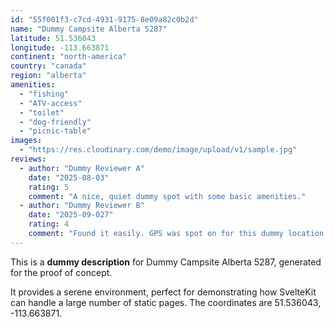 ```yaml
---
id: "55f001f3-c7cd-4931-9175-8e09a82c0b2d"
name: "Dummy Campsite Alberta 5287"
latitude: 51.536043
longitude: -113.663871
continent: "north-america"
country: "canada"
region: "alberta"
amenities:
  - "fishing"
  - "ATV-access"
  - "toilet"
  - "dog-friendly"
  - "picnic-table"
images:
  - "https://res.cloudinary.com/demo/image/upload/v1/sample.jpg"
reviews:
  - author: "Dummy Reviewer A"
    date: "2025-08-03"
    rating: 5
    comment: "A nice, quiet dummy spot with some basic amenities."
  - author: "Dummy Reviewer B"
    date: "2025-09-027"
    rating: 4
    comment: "Found it easily. GPS was spot on for this dummy location."
---
```


This is a **dummy description** for Dummy Campsite Alberta 5287, generated for the proof of concept.

It provides a serene environment, perfect for demonstrating how SvelteKit can handle a large number of static pages. The coordinates are 51.536043, -113.663871.
